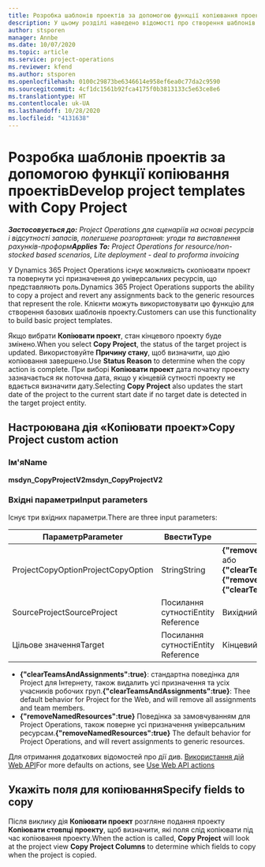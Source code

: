 ```yaml
---
title: Розробка шаблонів проектів за допомогою функції копіювання проектів
description: У цьому розділі наведено відомості про створення шаблонів проектів за допомогою настроюваної дії «Копіювати проект».
author: stsporen
manager: Annbe
ms.date: 10/07/2020
ms.topic: article
ms.service: project-operations
ms.reviewer: kfend
ms.author: stsporen
ms.openlocfilehash: 0100c29873be6346614e958ef6ea0c77da2c9590
ms.sourcegitcommit: 4cf1dc1561b92fca4175f0b3813133c5e63ce8e6
ms.translationtype: HT
ms.contentlocale: uk-UA
ms.lasthandoff: 10/28/2020
ms.locfileid: "4131638"
---
```

# <a name="develop-project-templates-with-copy-project"></a><span data-ttu-id="29bf5-103">Розробка шаблонів проектів за допомогою функції копіювання проектів</span><span class="sxs-lookup"><span data-stu-id="29bf5-103">Develop project templates with Copy Project</span></span>

<span data-ttu-id="29bf5-104">_**Застосовується до:** Project Operations для сценаріїв на основі ресурсів і відсутності запасів, полегшене розгортання: угоди та виставлення рахунків-проформ_</span><span class="sxs-lookup"><span data-stu-id="29bf5-104">_**Applies To:** Project Operations for resource/non-stocked based scenarios, Lite deployment - deal to proforma invoicing_</span></span>

<span data-ttu-id="29bf5-105">У Dynamics 365 Project Operations існує можливість скопіювати проект та повернути усі призначення до універсальних ресурсів, що представляють роль.</span><span class="sxs-lookup"><span data-stu-id="29bf5-105">Dynamics 365 Project Operations supports the ability to copy a project and revert any assignments back to the generic resources that represent the role.</span></span> <span data-ttu-id="29bf5-106">Клієнти можуть використовувати цю функцію для створення базових шаблонів проекту.</span><span class="sxs-lookup"><span data-stu-id="29bf5-106">Customers can use this functionality to build basic project templates.</span></span>

<span data-ttu-id="29bf5-107">Якщо вибрати **Копіювати проект**, стан кінцевого проекту буде змінено.</span><span class="sxs-lookup"><span data-stu-id="29bf5-107">When you select **Copy Project**, the status of the target project is updated.</span></span> <span data-ttu-id="29bf5-108">Використовуйте **Причину стану**, щоб визначити, що дію копіювання завершено.</span><span class="sxs-lookup"><span data-stu-id="29bf5-108">Use **Status Reason** to determine when the copy action is complete.</span></span> <span data-ttu-id="29bf5-109">При виборі **Копіювати проект** дата початку проекту зазначається як поточна дата, якщо у кінцевій сутності проекту не вдається визначити дату.</span><span class="sxs-lookup"><span data-stu-id="29bf5-109">Selecting **Copy Project** also updates the start date of the project to the current start date if no target date is detected in the target project entity.</span></span>

## <a name="copy-project-custom-action"></a><span data-ttu-id="29bf5-110">Настроювана дія «Копіювати проект»</span><span class="sxs-lookup"><span data-stu-id="29bf5-110">Copy Project custom action</span></span> 

### <a name="name"></a><span data-ttu-id="29bf5-111">Ім'я</span><span class="sxs-lookup"><span data-stu-id="29bf5-111">Name</span></span> 

<span data-ttu-id="29bf5-112">**msdyn_CopyProjectV2**</span><span class="sxs-lookup"><span data-stu-id="29bf5-112">**msdyn_CopyProjectV2**</span></span>

### <a name="input-parameters"></a><span data-ttu-id="29bf5-113">Вхідні параметри</span><span class="sxs-lookup"><span data-stu-id="29bf5-113">Input parameters</span></span>
<span data-ttu-id="29bf5-114">Існує три вхідних параметри.</span><span class="sxs-lookup"><span data-stu-id="29bf5-114">There are three input parameters:</span></span>

| <span data-ttu-id="29bf5-115">Параметр</span><span class="sxs-lookup"><span data-stu-id="29bf5-115">Parameter</span></span>          | <span data-ttu-id="29bf5-116">Ввести</span><span class="sxs-lookup"><span data-stu-id="29bf5-116">Type</span></span>   | <span data-ttu-id="29bf5-117">Значення</span><span class="sxs-lookup"><span data-stu-id="29bf5-117">Values</span></span>                                                   | 
|--------------------|--------|----------------------------------------------------------|
| <span data-ttu-id="29bf5-118">ProjectCopyOption</span><span class="sxs-lookup"><span data-stu-id="29bf5-118">ProjectCopyOption</span></span>  | <span data-ttu-id="29bf5-119">String</span><span class="sxs-lookup"><span data-stu-id="29bf5-119">String</span></span> | <span data-ttu-id="29bf5-120">**{"removeNamedResources":true}** або **{"clearTeamsAndAssignments":true}**</span><span class="sxs-lookup"><span data-stu-id="29bf5-120">**{"removeNamedResources":true}** or **{"clearTeamsAndAssignments":true}**</span></span> |
| <span data-ttu-id="29bf5-121">SourceProject</span><span class="sxs-lookup"><span data-stu-id="29bf5-121">SourceProject</span></span>      | <span data-ttu-id="29bf5-122">Посилання сутності</span><span class="sxs-lookup"><span data-stu-id="29bf5-122">Entity Reference</span></span> | <span data-ttu-id="29bf5-123">Вихідний проект</span><span class="sxs-lookup"><span data-stu-id="29bf5-123">Source Project</span></span> |
| <span data-ttu-id="29bf5-124">Цільове значення</span><span class="sxs-lookup"><span data-stu-id="29bf5-124">Target</span></span>             | <span data-ttu-id="29bf5-125">Посилання сутності</span><span class="sxs-lookup"><span data-stu-id="29bf5-125">Entity Reference</span></span> | <span data-ttu-id="29bf5-126">Кінцевий проект</span><span class="sxs-lookup"><span data-stu-id="29bf5-126">Target Project</span></span> |


- <span data-ttu-id="29bf5-127">**{"clearTeamsAndAssignments":true}**: стандартна поведінка для Project для Інтернету, також видалить усі призначення та усіх учасників робочих груп.</span><span class="sxs-lookup"><span data-stu-id="29bf5-127">**{"clearTeamsAndAssignments":true}**: Thee default behavior for Project for the Web, and will remove all assignments and team members.</span></span>
- <span data-ttu-id="29bf5-128">**{"removeNamedResources":true}** Поведінка за замовчуванням для Project Operations, також поверне усі призначення універсальним ресурсам.</span><span class="sxs-lookup"><span data-stu-id="29bf5-128">**{"removeNamedResources":true}** The default behavior for Project Operations, and will revert assignments to generic resources.</span></span>

<span data-ttu-id="29bf5-129">Для отримання додаткових відомостей про дії див. [Використання дій Web API](https://docs.microsoft.com/powerapps/developer/common-data-service/webapi/use-web-api-actions)</span><span class="sxs-lookup"><span data-stu-id="29bf5-129">For more defaults on actions, see [Use Web API actions](https://docs.microsoft.com/powerapps/developer/common-data-service/webapi/use-web-api-actions)</span></span>

## <a name="specify-fields-to-copy"></a><span data-ttu-id="29bf5-130">Укажіть поля для копіювання</span><span class="sxs-lookup"><span data-stu-id="29bf5-130">Specify fields to copy</span></span> 
<span data-ttu-id="29bf5-131">Після виклику дія **Копіювати проект** розгляне подання проекту **Копіювати стовпці проекту**, щоб визначити, які поля слід копіювати під час копіювання проекту.</span><span class="sxs-lookup"><span data-stu-id="29bf5-131">When the action is called, **Copy Project** will look at the project view **Copy Project Columns** to determine which fields to copy when the project is copied.</span></span>
